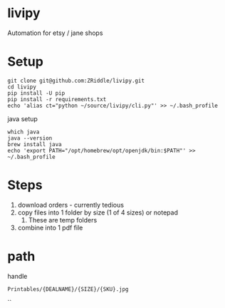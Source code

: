 # livipy

Automation for etsy / jane shops

# Setup

```shell
git clone git@github.com:ZRiddle/livipy.git
cd livipy
pip install -U pip
pip install -r requirements.txt
echo 'alias ct="python ~/source/livipy/cli.py"' >> ~/.bash_profile
```

java setup
```shell
which java
java --version
brew install java
echo 'export PATH="/opt/homebrew/opt/openjdk/bin:$PATH"' >> ~/.bash_profile
```

# Steps

1. download orders - currently tedious
2. copy files into 1 folder by size (1 of 4 sizes) or notepad
   1. These are temp folders
3. combine into 1 pdf file

# path

handle

`Printables/{DEALNAME}/{SIZE}/{SKU}.jpg`

``


